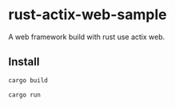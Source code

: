 # rust-actix-web-sample
A web framework build with rust use actix web.

## Install

```bash
cargo build
```

```bash
cargo run
```
